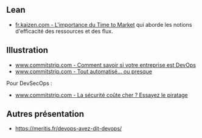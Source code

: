 
## Lean

* [fr.kaizen.com - L'importance du Time to Market](https://fr.kaizen.com/produits/importance-time-to-market-fr) qui aborde les notions d'efficacité des ressources et des flux.

## Illustration

* [www.commitstrip.com - Comment savoir si votre entreprise est DevOps](https://www.commitstrip.com/fr/2015/02/02/is-your-company-ready-for-devops/?)
* [www.commitstrip.com - Tout automatisé… ou presque](https://www.commitstrip.com/fr/2015/06/22/can-we-automate-everything/?setLocale=1)

Pour DevSecOps :

* [www.commitstrip.com - La sécurité coûte cher ? Essayez le piratage](https://www.commitstrip.com/fr/2017/06/19/security-too-expensive-try-a-hack/?)


## Autres présentation

* https://meritis.fr/devops-avez-dit-devops/



